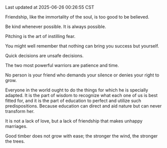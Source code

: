 Last updated at 2025-06-26 00:26:55 CST

Friendship, like the immortality of the soul, is too good to be believed.

Be kind whenever possible. It is always possible.

Pitching is the art of instilling fear.

You might well remember that nothing can bring you success but yourself.

Quick decisions are unsafe decisions.

The two most powerful warriors are patience and time.

No person is your friend who demands your silence or denies your right to grow.

Everyone in the world ought to do the things for which he is specially adapted. It is the part of wisdom to recognize what each one of us is best fitted for, and it is the part of education to perfect and utilize such predispositions. Because education can direct and aid nature but can never transform her.

It is not a lack of love, but a lack of friendship that makes unhappy marriages.

Good timber does not grow with ease; the stronger the wind, the stronger the trees.

